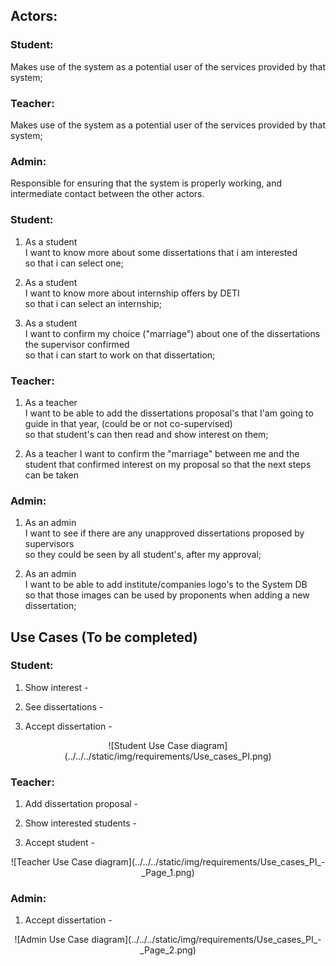 ## Actors:

### Student: 

Makes use of the system as a potential user of the services provided by that system;

### Teacher:


Makes use of the system as a potential user of the services provided by that system;

### Admin:

Responsible for ensuring that the system is properly working, and intermediate contact between the other actors.

### Student: 

1. As a student  
I want to know more about some dissertations that i am interested  
so that i can select one;

2. As a student  
I want to know more about internship offers by DETI  
so that i can select an internship;

3. As a student  
I want to confirm my choice ("marriage") about one of the dissertations the supervisor confirmed  
so that i can start to work on that dissertation;

### Teacher:

1. As a teacher  
I want to be able to add the dissertations proposal's that I'am going to guide in that year, (could be or not co-supervised)  
so that student's can then read and show interest on them;

2. As a teacher
I want to confirm the "marriage" between me and the student that confirmed interest on my proposal
so that the next steps can be taken

### Admin:

 1. As an admin  
 I want to see if there are any unapproved dissertations proposed by supervisors  
 so they could be seen by all student's, after my approval;

2. As an admin  
I want to be able to add institute/companies logo's to the System DB  
so that those images can be used by proponents when adding a new dissertation;

## Use Cases (To be completed)

### Student:

1. Show interest - 

2. See dissertations -

3. Accept dissertation -

<p align="center">
    ![Student Use Case diagram](../../../static/img/requirements/Use_cases_PI.png)
</p>

### Teacher:

1. Add dissertation proposal - 

2. Show interested students - 

3. Accept student - 

<p align="center">
    ![Teacher Use Case diagram](../../../static/img/requirements/Use_cases_PI_-_Page_1.png)
</p>

### Admin:

1. Accept dissertation - 

<p align="center">
    ![Admin Use Case diagram](../../../static/img/requirements/Use_cases_PI_-_Page_2.png)
</p>

